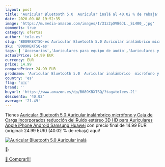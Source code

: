 ```yaml
---
layout: post
title: 'Auricular Bluetooth 5.0  Auricular inalá al 40.02 % de rebaja'
date: 2020-09-08 19:52:35
image: 'https://m.media-amazon.com/images/I/31z2pOVB6JL._SL400_.jpg'
comments: true
category: ofertas
author: 'tole.es'
slug: 'B089KBXTSQ-es Auricular Bluetooth 5.0 Auricular inalámbrico micrófono y...'
sku: 'B089KBXTSQ-es'
tags: [ 'Accesorios','Auriculares para equipo de audio','Auriculares y accesorios','Cables USB','Cables y accesorios','Cables y conectores','Electrónica','Informática','apple','iphone', ]
actualPrice: 14.99 EUR
currency: EUR
price: 14.99
comparePrice: 24.99 EUR
prodname: 'Auricular Bluetooth 5.0  Auricular inalámbrico  micrófono y Caja de Carga incorporados  reducción del Ruido estéreo 3D HD  para Auriculares Apple iPhone Android Samsung Huawei'
country: 'es'
flag: '🇪🇸'
brand: ''
buyurl: 'https://www.amazon.es/dp/B089KBXTSQ/?tag=tolees-21'
descuento: '40.02'
average: '21.49'
---
```


Tienes [Auricular Bluetooth 5.0  Auricular inalámbrico  micrófono y Caja de Carga incorporados  reducción del Ruido estéreo 3D HD  para Auriculares Apple iPhone Android Samsung Huawei](https://www.amazon.es/dp/B089KBXTSQ/?tag=tolees-21) con precio final de  14.99 EUR (original: 24.99 EUR) (40.02 %  de rebaja) aqui!

[![Auricular Bluetooth 5.0  Auricular inalá](https://m.media-amazon.com/images/I/31z2pOVB6JL._SL400_.jpg)](https://www.amazon.es/dp/B089KBXTSQ/?tag=tolees-21)

🔎:


[🛒 Comprar!!!](https://www.amazon.es/dp/B089KBXTSQ/?tag=tolees-21)
